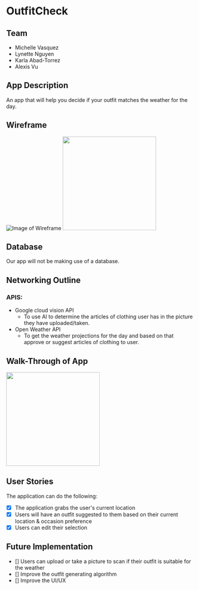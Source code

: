 # OutfitCheck

## Team 
- Michelle Vasquez 
- Lynette Nguyen 
- Karla Abad-Torrez
- Alexis Vu 

## App Description 
An app that will help you decide if your outfit matches the weather for the day. 

## Wireframe
![Image of Wireframe](https://imgur.com/5Qefspp.png)
<img src="http://g.recordit.co/NlsSEYSE4V.gif" width=250>


## Database 
Our app will not be making use of a database. 

## Networking Outline 
### APIS: 
- Google cloud vision API 
  - To use AI to determine the articles of clothing user has in the picture they have uploaded/taken. 
- Open Weather API 
  - To get the weather projections for the day and based on that approve or suggest articles of clothing to user. 

## Walk-Through of App 
<img src="http://g.recordit.co/btIYK6rYJx.gif" width=250>

## User Stories 
The application can do the following:<br>
* [x] The application grabs the user's current location<br>
* [x] Users will have an outfit suggested to them based on their current location & occasion preference <br>
* [x] Users can edit their selection <br>

## Future Implementation 
* [] Users can upload or take a picture to scan if their outfit is suitable for the weather
* [] Improve the outfit generating algorithm 
* [] Improve the UI/UX
